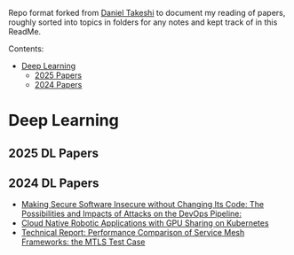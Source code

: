 Repo format forked from [Daniel Takeshi][1] to document my reading of papers, roughly sorted into topics in folders for any notes and kept track of in this ReadMe.

Contents:

- [Deep Learning](#K8s)
    - [2025 Papers](#2025-dl-papers)
    - [2024 Papers](#2024-dl-papers)

# Deep Learning

## 2025 DL Papers


## 2024 DL Papers

- [Making Secure Software Insecure without Changing Its Code: The Possibilities and Impacts of Attacks on the DevOps Pipeline:](https://arxiv.org/pdf/2201.12879)
- [Cloud Native Robotic Applications with GPU Sharing on Kubernetes](https://arxiv.org/pdf/2210.03936)
- [Technical Report: Performance Comparison of Service Mesh Frameworks: the MTLS Test Case](https://arxiv.org/pdf/2411.02267)

[1]:https://github.com/DanielTakeshi/Paper_Notes
